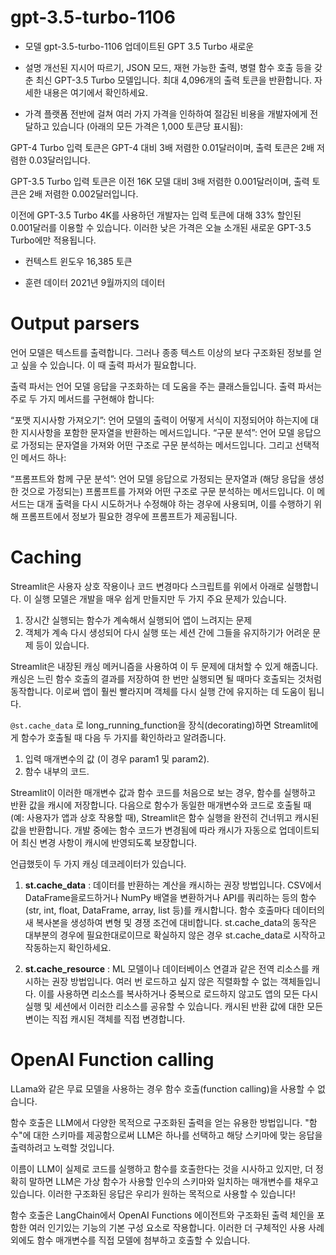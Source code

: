 # gpt-3.5-turbo-1106

- 모델
gpt-3.5-turbo-1106 업데이트된 GPT 3.5 Turbo 새로운

- 설명
개선된 지시어 따르기, JSON 모드, 재현 가능한 출력, 병렬 함수 호출 등을 갖춘 최신 GPT-3.5 Turbo 모델입니다. 최대 4,096개의 출력 토큰을 반환합니다. 자세한 내용은 여기에서 확인하세요.

- 가격
플랫폼 전반에 걸쳐 여러 가지 가격을 인하하여 절감된 비용을 개발자에게 전달하고 있습니다 (아래의 모든 가격은 1,000 토큰당 표시됨):

GPT-4 Turbo 입력 토큰은 GPT-4 대비 3배 저렴한 0.01달러이며, 출력 토큰은 2배 저렴한 0.03달러입니다.

GPT-3.5 Turbo 입력 토큰은 이전 16K 모델 대비 3배 저렴한 0.001달러이며, 출력 토큰은 2배 저렴한 0.002달러입니다.

이전에 GPT-3.5 Turbo 4K를 사용하던 개발자는 입력 토큰에 대해 33% 할인된 0.001달러를 이용할 수 있습니다. 이러한 낮은 가격은 오늘 소개된 새로운 GPT-3.5 Turbo에만 적용됩니다.

- 컨텍스트 윈도우
16,385 토큰

- 훈련 데이터
2021년 9월까지의 데이터

# Output parsers

언어 모델은 텍스트를 출력합니다. 그러나 종종 텍스트 이상의 보다 구조화된 정보를 얻고 싶을 수 있습니다. 이 때 출력 파서가 필요합니다.

출력 파서는 언어 모델 응답을 구조화하는 데 도움을 주는 클래스들입니다. 출력 파서는 주로 두 가지 메서드를 구현해야 합니다:

“포맷 지시사항 가져오기”: 언어 모델의 출력이 어떻게 서식이 지정되어야 하는지에 대한 지시사항을 포함한 문자열을 반환하는 메서드입니다.
“구문 분석”: 언어 모델 응답으로 가정되는 문자열을 가져와 어떤 구조로 구문 분석하는 메서드입니다.
그리고 선택적인 메서드 하나:

“프롬프트와 함께 구문 분석”: 언어 모델 응답으로 가정되는 문자열과 (해당 응답을 생성한 것으로 가정되는) 프롬프트를 가져와 어떤 구조로 구문 분석하는 메서드입니다. 이 메서드는 대개 출력을 다시 시도하거나 수정해야 하는 경우에 사용되며, 이를 수행하기 위해 프롬프트에서 정보가 필요한 경우에 프롬프트가 제공됩니다.


# Caching

Streamlit은 사용자 상호 작용이나 코드 변경마다 스크립트를 위에서 아래로 실행합니다. 이 실행 모델은 개발을 매우 쉽게 만들지만 두 가지 주요 문제가 있습니다.

1. 장시간 실행되는 함수가 계속해서 실행되어 앱이 느려지는 문제
2. 객체가 계속 다시 생성되어 다시 실행 또는 세션 간에 그들을 유지하기가 어려운 문제 등이 있습니다.

Streamlit은 내장된 캐싱 메커니즘을 사용하여 이 두 문제에 대처할 수 있게 해줍니다. 캐싱은 느린 함수 호출의 결과를 저장하여 한 번만 실행되면 될 때마다 호출되는 것처럼 동작합니다. 이로써 앱이 훨씬 빨라지며 객체를 다시 실행 간에 유지하는 데 도움이 됩니다.

`@st.cache_data` 로 long_running_function을 장식(decorating)하면 Streamlit에게 함수가 호출될 때 다음 두 가지를 확인하라고 알려줍니다.

1. 입력 매개변수의 값 (이 경우 param1 및 param2).
2. 함수 내부의 코드.

Streamlit이 이러한 매개변수 값과 함수 코드를 처음으로 보는 경우, 함수를 실행하고 반환 값을 캐시에 저장합니다. 다음으로 함수가 동일한 매개변수와 코드로 호출될 때 (예: 사용자가 앱과 상호 작용할 때), Streamlit은 함수 실행을 완전히 건너뛰고 캐시된 값을 반환합니다. 개발 중에는 함수 코드가 변경됨에 따라 캐시가 자동으로 업데이트되어 최신 변경 사항이 캐시에 반영되도록 보장합니다.

언급했듯이 두 가지 캐싱 데코레이터가 있습니다.

1. **st.cache_data** : 데이터를 반환하는 계산을 캐시하는 권장 방법입니다. CSV에서 DataFrame을로드하거나 NumPy 배열을 변환하거나 API를 쿼리하는 등의 함수 (str, int, float, DataFrame, array, list 등)를 캐시합니다. 함수 호출마다 데이터의 새 복사본을 생성하여 변형 및 경쟁 조건에 대비합니다. st.cache_data의 동작은 대부분의 경우에 필요한대로이므로 확실하지 않은 경우 st.cache_data로 시작하고 작동하는지 확인하세요.

2. **st.cache_resource** : ML 모델이나 데이터베이스 연결과 같은 전역 리소스를 캐시하는 권장 방법입니다. 여러 번 로드하고 싶지 않은 직렬화할 수 없는 객체들입니다. 이를 사용하면 리소스를 복사하거나 중복으로 로드하지 않고도 앱의 모든 다시 실행 및 세션에서 이러한 리소스를 공유할 수 있습니다. 캐시된 반환 값에 대한 모든 변이는 직접 캐시된 객체를 직접 변경합니다.

# OpenAI Function calling

LLama와 같은 무료 모델을 사용하는 경우 함수 호출(function calling)을 사용할 수 없습니다. 


함수 호출은 LLM에서 다양한 목적으로 구조화된 출력을 얻는 유용한 방법입니다. "함수"에 대한 스키마를 제공함으로써 LLM은 하나를 선택하고 해당 스키마에 맞는 응답을 출력하려고 노력할 것입니다.

이름이 LLM이 실제로 코드를 실행하고 함수를 호출한다는 것을 시사하고 있지만, 더 정확히 말하면 LLM은 가상 함수가 사용할 인수의 스키마와 일치하는 매개변수를 채우고 있습니다. 이러한 구조화된 응답은 우리가 원하는 목적으로 사용할 수 있습니다!

함수 호출은 LangChain에서 OpenAI Functions 에이전트와 구조화된 출력 체인을 포함한 여러 인기있는 기능의 기본 구성 요소로 작용합니다. 이러한 더 구체적인 사용 사례 외에도 함수 매개변수를 직접 모델에 첨부하고 호출할 수 있습니다.
